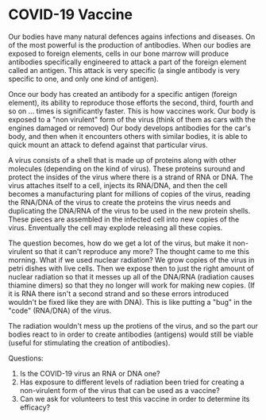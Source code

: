 # COVID-19 Vaccine

Our bodies have many natural defences agains infections and diseases.  On of the most powerful is the production of antibodies.  When our bodies are exposed to foreign elements, cells in our bone marrow will produce antibodies specifically engineered to attack a part of the foreign element called an antigen.  This attack is very specific (a single antibody is very specific to  one, and only one kind of antigen).  

Once our body has created an antibody for a specific antigen (foreign element), its ability to reproduce those efforts the second, third, fourth and so on ... times is significantly faster.  This is how vaccines work.  Our body is exposed to a "non virulent" form of the virus (think of them as cars with the engines damaged or removed)  Our body develops antibodies for the car's body, and then when it encounters others with similar bodies, it is able to quick mount an attack to defend against that particular virus.

A virus consists of a shell that is made up of proteins along with other molecules (depending on the kind of virus).  These proteins suround and protect the insides of the virus where there is a strand of RNA or DNA.  The virus attaches itself to a cell, injects its RNA/DNA, and then the cell becomes a manufacturing plant for millions of copies of the virus, reading the RNA/DNA of the virus to create the proteins the virus needs and duplicating the DNA/RNA of the virus to be used in the new protein shells.  These pieces are assembled in the infected cell into new copies of the virus.  Enventually the cell may explode releasing all these copies.

The question becomes, how do we get a lot of the virus, but make it non-virulent so that it can't reproduce any more?  The thought came to me this morning.  What if we used nuclear radiation?  We grow  copies of the virus in petri dishes with live cells.  Then we expose then to just the right amount of nuclear radiation so that it messes up all of the DNA/RNA (radiation causes thiamine dimers) so that they no longer will work for making new copies.  (If it is RNA there isn't a second strand and so these errors introduced wouldn't be fixed like they are with DNA).  This is like putting a "bug" in the "code" (RNA/DNA) of the virus. 

The radiation wouldn't mess up the protiens of the virus, and so the part our bodies react to in order to create antibodies (antigens) would still be viable (useful for stimulating the creation of antibodies).

Questions:  
1. Is the COVID-19 virus an RNA or DNA one?
2. Has exposure to different levels of radiation been tried for creating a non-virulent form of the virus that can be used as a vaccine?
3. Can we ask for volunteers to test this vaccine in order to determine its efficacy?
